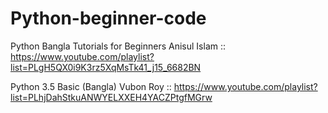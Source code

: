 # Python-beginner-code

Python Bangla Tutorials for Beginners Anisul Islam  :: https://www.youtube.com/playlist?list=PLgH5QX0i9K3rz5XqMsTk41_j15_6682BN

Python 3.5 Basic (Bangla) Vubon Roy :: https://www.youtube.com/playlist?list=PLhjDahStkuANWYELXXEH4YACZPtgfMGrw
